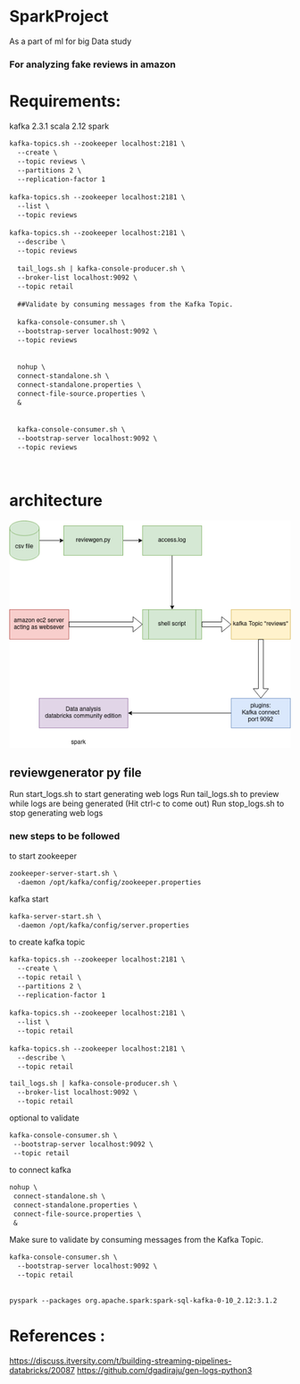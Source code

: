 # SparkProject
As a part of ml for big Data study

### For analyzing fake reviews in amazon




# Requirements:
kafka 2.3.1
scala 2.12
spark

```shell
kafka-topics.sh --zookeeper localhost:2181 \
  --create \
  --topic reviews \
  --partitions 2 \
  --replication-factor 1

kafka-topics.sh --zookeeper localhost:2181 \
  --list \
  --topic reviews 

kafka-topics.sh --zookeeper localhost:2181 \
  --describe \
  --topic reviews
  
  tail_logs.sh | kafka-console-producer.sh \
  --broker-list localhost:9092 \
  --topic retail
  
  ##Validate by consuming messages from the Kafka Topic.
  
  kafka-console-consumer.sh \
  --bootstrap-server localhost:9092 \
  --topic reviews
  
  
  nohup \
  connect-standalone.sh \
  connect-standalone.properties \
  connect-file-source.properties \
  &
  
  
  kafka-console-consumer.sh \
  --bootstrap-server localhost:9092 \
  --topic reviews
  
  
```


# architecture

![Image of ARCH](https://github.com/mcsoverlavdan/SparkProject/blob/master/sprints_details/Untitled%20Diagram.png)


## reviewgenerator py file
Run start_logs.sh to start generating web logs
Run tail_logs.sh to preview while logs are being generated (Hit ctrl-c to come out)
Run stop_logs.sh to stop generating web logs

### new steps to be followed

to start zookeeper

```
zookeeper-server-start.sh \
  -daemon /opt/kafka/config/zookeeper.properties
```
kafka start 
```
kafka-server-start.sh \
  -daemon /opt/kafka/config/server.properties
```

to create kafka topic

```
kafka-topics.sh --zookeeper localhost:2181 \
  --create \
  --topic retail \
  --partitions 2 \
  --replication-factor 1

kafka-topics.sh --zookeeper localhost:2181 \
  --list \
  --topic retail 

kafka-topics.sh --zookeeper localhost:2181 \
  --describe \
  --topic retail
```

```
tail_logs.sh | kafka-console-producer.sh \
  --broker-list localhost:9092 \
  --topic retail
 ```
 
 optional to validate 
 ```
 kafka-console-consumer.sh \
  --bootstrap-server localhost:9092 \
  --topic retail
 ```
  
 to connect kafka 
 
 ```
 nohup \
  connect-standalone.sh \
  connect-standalone.properties \
  connect-file-source.properties \
  &
 ```

Make sure to validate by consuming messages from the Kafka Topic.
```
kafka-console-consumer.sh \
  --bootstrap-server localhost:9092 \
  --topic retail
 
 ```

```
pyspark --packages org.apache.spark:spark-sql-kafka-0-10_2.12:3.1.2
```
# References :
https://discuss.itversity.com/t/building-streaming-pipelines-databricks/20087
https://github.com/dgadiraju/gen-logs-python3

